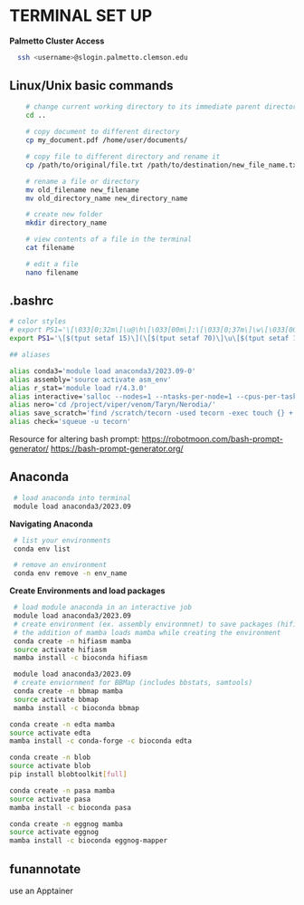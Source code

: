 # TERMINAL SET UP

**Palmetto Cluster Access**
```sh
  ssh <username>@slogin.palmetto.clemson.edu
```

## Linux/Unix basic commands

```sh
    # change current working directory to its immediate parent directory
    cd ..
    
    # copy document to different directory
    cp my_document.pdf /home/user/documents/

    # copy file to different directory and rename it
    cp /path/to/original/file.txt /path/to/destination/new_file_name.txt

    # rename a file or directory
    mv old_filename new_filename
    mv old_directory_name new_directory_name 

    # create new folder
    mkdir directory_name

    # view contents of a file in the terminal
    cat filename

    # edit a file
    nano filename

```

## .bashrc

```sh
# color styles
# export PS1='\[\033[0;32m\]\u@\h\[\033[00m\]:\[\033[0;37m\]\w\[\033[00m\]\$ '
export PS1='\[$(tput setaf 15)\](\[$(tput setaf 70)\]\u\[$(tput setaf 15)\]@\[$(tput setaf 214)\]\h\[$(tput setaf 15)\])-[ \[$(tput setaf 38)\]\w\[$(tput setaf 15)\]]\[$(tput sgr0)\]$ '

## aliases

alias conda3='module load anaconda3/2023.09-0'
alias assembly='source activate asm_env'
alias r_stat='module load r/4.3.0'
alias interactive='salloc --nodes=1 --ntasks-per-node=1 --cpus-per-task=16 --mem=48G --time=12:00:00'
alias nero='cd /project/viper/venom/Taryn/Nerodia/'
alias save_scratch='find /scratch/tecorn -used tecorn -exec touch {} +'
alias check='squeue -u tecorn'
```

Resource for altering bash prompt: https://robotmoon.com/bash-prompt-generator/ https://bash-prompt-generator.org/ 

## Anaconda

```sh
 # load anaconda into terminal
 module load anaconda3/2023.09
```

**Navigating Anaconda**

```sh
 # list your environments
 conda env list

 # remove an environment
 conda env remove -n env_name
```

**Create Environments and load packages**
```sh
 # load module anaconda in an interactive job
 module load anaconda3/2023.09
 # create environment (ex. assembly environmnet) to save packages (hifiasm)
 # the addition of mamba loads mamba while creating the environment
 conda create -n hifiasm mamba
 source activate hifiasm
 mamba install -c bioconda hifiasm
```

```sh
 module load anaconda3/2023.09
 # create enviornment for BBMap (includes bbstats, samtools)
 conda create -n bbmap mamba
 source activate bbmap
 mamba install -c bioconda bbmap
```

```sh
conda create -n edta mamba
source activate edta
mamba install -c conda-forge -c bioconda edta
```

```sh
conda create -n blob
source activate blob
pip install blobtoolkit[full] 
```

```sh
conda create -n pasa mamba
source activate pasa
mamba install -c bioconda pasa
```

```sh
conda create -n eggnog mamba
source activate eggnog
mamba install -c bioconda eggnog-mapper
```

## funannotate
use an Apptainer






